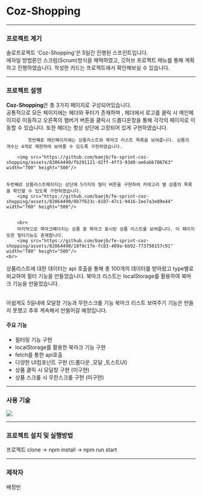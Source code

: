 <h1>Coz-Shopping</h1>
<hr>
<h3>프로젝트 계기</h3>
<p>솔로프로젝트 'Coz-Shopping'은 5일간 진행된 스프린트입니다. <br>
애자일 방법론인 스크럼(Scrum)방식을 채택하였고, 깃허브 프로젝트 메뉴를 통해  계획하고 진행하였습니다. 작성한 카드는 프로젝트에서 확인해보실 수 있습니다. 
</p>
<hr>
<h3>프로젝트 설명</h3>
<p>
    <strong>Coz-Shopping</strong>은 총 3가지 페이지로 구성되어있습니다. <br>
    공통적으로 모든 페이지에는 헤더와 푸터가 존재하며 , 헤더에서 로고를 클릭 시 메인페이지로 이동하고 오른쪽의 햄버거 버튼을 클릭시 드롭다운창을 통해 각각의 페이지로 이동할 수 있습니다. 또한 헤더는 항상 상단에 고정되어 있게 구현하였습니다. <br>
    
    
            첫번째로 메인페이지에는 상품리스트와 북마크 리스트 목록을 보여줍니다. 상품의 개수는 4개로 제한하여 보여줄 수 있도록 구현하였습니다.  
        
        <img src="https://github.com/baejb/fe-sprint-coz-shopping/assets/82064490/fb291121-d2ff-4ff3-93d0-ae6abb708763" width="700" height="500"/>
         
     
    두번째로 상품리스트페이지는 상단에 5가지의 필터 버튼을 구현하여 카테고리 별 상품의 목록을 확인할 수 있도록 구현하였습니다. 
        <img src="https://github.com/baejb/fe-sprint-coz-shopping/assets/82064490/0b7f623c-8107-47c1-9416-2ee7a3e89e44" width="700" height="500"/>
        

        <br>
        마지막으로 북마크페이지는 상품 중 북마크 표시된 상품 리스트를 보여줍니다. 이 페이지 또한 필터기능도 존재합니다. 
        <img src="https://github.com/baejb/fe-sprint-coz-shopping/assets/82064490/18f0c1fe-fc83-409a-bb92-773750157c91" width="700" height="500"/>
    <br>
   
   

  <p>  상품리스트에 대한 데이터는 api 호출을 통해 총 100개의 데이터를 받아왔고 type별로 비교하여 필터 기능을 만들었습니다. 북마크 리스트는 localStorage를 활용하여 북마크 기능을 만들었습니다. </p>
    <br>
    아쉽게도 5일내에 모달창 기능과 무한스크롤 기능 북마크 리스트 보여주기 기능은 만들지 못했고 추후 계속해서 만들어갈 예정입니다. 
</p>
<h4>주요 기능</h4>
<ul>
    <li>필터링 기능 구현</li>
    <li>localStorage를 활용한 북마크 기능 구현</li>
    <li>fetch를 통한 api호출</li>
    <li>다양한 UI컴포넌트 구현 (드롭다운 ,모달 ,토스트UI)</li>
    <li>상품 클릭 시 모달창 구현 (미구현)</li>
    <li>상품 스크롤 시 무한스크롤 구현 (미구현)</li>
</ul>
<hr>
<h3>사용 기술</h3>
<img src="https://img.shields.io/badge/react-61DAFB?style=for-the-badge&logo=react&logoColor=black">
<hr>
<h3>프로젝트 설치 및 실행방법</h3>
<p>프로젝트 clone -> npm install -> npm run start </p>
<hr>
<h3>제작자</h3>
<p>배정빈</p>
